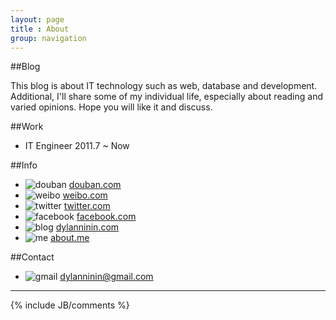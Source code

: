 ```yaml
---
layout: page
title : About
group: navigation
---
```


##Blog

This blog is about IT technology such as web, database and development.
Additional, I'll share some of my individual life, especially about reading and
varied opinions. Hope you will like it and discuss.

##Work

* IT Engineer 2011.7 ~ Now

##Info

* ![douban](http://dylanninin.com/assets/images/me/douban.png) [douban.com](http://www.douban.com/people/dylanninin/)
* ![weibo](http://dylanninin.com/assets/images/me/weibo.png) [weibo.com](http://weibo.com/dylanninin)
* ![twitter](http://dylanninin.com/assets/images/me/twitter.png) [twitter.com](https://twitter.com/dylanninin)
* ![facebook](http://dylanninin.com/assets/images/me/facebook.png) [facebook.com](https://www.facebook.com/dylanninin)
* ![blog](http://dylanninin.com/assets/images/me/dylanninin.png) [dylanninin.com](http://www.dylanninin.com)
* ![me](http://dylanninin.com/assets/images/me/me.png) [about.me](http://about.me/dylanninin)

##Contact

* ![gmail](http://dylanninin.com/assets/images/me/gmail.png) dylanninin@gmail.com

<hr>
{% include JB/comments %}
